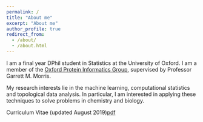 ```yaml
---
permalink: /
title: "About me"
excerpt: "About me"
author_profile: true
redirect_from: 
  - /about/
  - /about.html
---
```


I am a final year DPhil student in Statistics at the University of Oxford. I am a member of the [Oxford Protein Informatics Group](http://opig.stats.ox.ac.uk/), supervised by Professor Garrett M. Morris.

My research interests lie in the machine learning, computational statistics and topological data analysis. In particular, I am interested in applying these techniques to solve problems in chemistry and biology. 

Curriculum Vitae (updated August 2019)[pdf](https://lucianlschan.github.io/files/Lucian_Chan_CV.pdf) 
